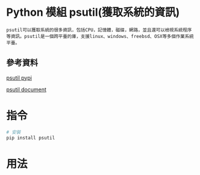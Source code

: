 # Python 模組 psutil(獲取系統的資訊)

```
psutil可以獲取系統的很多資訊，包括CPU，記憶體，磁碟，網路，並且還可以檢視系統程序等資訊。psutil是一個跨平臺的庫，支援linux、windows、freebsd、OSX等多個作業系統平臺。
```

## 參考資料

[psutil pypi](https://pypi.org/project/psutil/)

[psutil document](https://psutil.readthedocs.io/en/latest/)

# 指令

```bash
# 安裝
pip install psutil
```

# 用法

```Python
```

